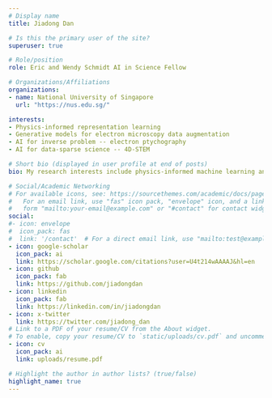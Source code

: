 ```yaml
---
# Display name
title: Jiadong Dan

# Is this the primary user of the site?
superuser: true

# Role/position
role: Eric and Wendy Schmidt AI in Science Fellow

# Organizations/Affiliations
organizations:
- name: National University of Singapore
  url: "https://nus.edu.sg/"

interests:
- Physics-informed representation learning
- Generative models for electron microscopy data augmentation
- AI for inverse problem -- electron ptychography
- AI for data-sparse science -- 4D-STEM

# Short bio (displayed in user profile at end of posts)
bio: My research interests include physics-informed machine learning and scanning transmission electron microscopy.

# Social/Academic Networking
# For available icons, see: https://sourcethemes.com/academic/docs/page-builder/#icons
#   For an email link, use "fas" icon pack, "envelope" icon, and a link in the
#   form "mailto:your-email@example.com" or "#contact" for contact widget.
social:
#- icon: envelope
#  icon_pack: fas
#  link: '/contact'  # For a direct email link, use "mailto:test@example.org".
- icon: google-scholar
  icon_pack: ai
  link: https://scholar.google.com/citations?user=U4t214wAAAAJ&hl=en
- icon: github
  icon_pack: fab
  link: https://github.com/jiadongdan
- icon: linkedin
  icon_pack: fab
  link: https://linkedin.com/in/jiadongdan
- icon: x-twitter
  link: https://twitter.com/jiadong_dan
# Link to a PDF of your resume/CV from the About widget.
# To enable, copy your resume/CV to `static/uploads/cv.pdf` and uncomment the lines below.
- icon: cv
  icon_pack: ai
  link: uploads/resume.pdf

# Highlight the author in author lists? (true/false)
highlight_name: true
---
```

